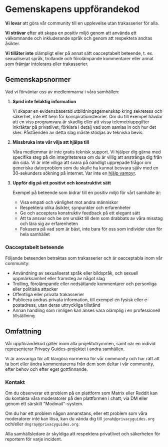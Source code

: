 # Gemenskapens uppförandekod

**Vi lovar** att göra vår community till en upplevelse utan trakasserier för alla.

**Vi strävar** efter att skapa en positiv miljö genom att använda ett välkomnande och inkluderande språk och genom att respektera andras åsikter.

**Vi tillåter inte** olämpligt eller på annat sätt oacceptabelt beteende, t. ex. sexualiserat språk, trollande och förolämpande kommentarer eller annat som främjar intolerans eller trakasserier.

## Gemenskapsnormer

Vad vi förväntar oss av medlemmarna i våra samhällen:

1. **Sprid inte felaktig information**

      Vi skapar en evidensbaserad utbildningsgemenskap kring sekretess och säkerhet, inte ett hem för konspirationsteorier. Om du till exempel hävdar att en viss programvara är skadlig eller att vissa telemetriuppgifter inkräktar på privatlivet, förklara i detalj vad som samlas in och hur det sker. Påståenden av detta slag måste stödjas av tekniska bevis.

1. **Missbruka inte vår vilja att hjälpa till**

      Våra medlemmar är inte gratis teknisk support. Vi hjälper dig gärna med specifika steg på din integritetsresa om du är villig att anstränga dig från din sida. Vi är inte villiga att svara på oändligt upprepade frågor om generiska datorproblem som du skulle ha kunnat besvara själv med en 30-sekunders sökning på internet. Var inte en [hjälp vampyr](https://slash7.com/2006/12/22/vampires/).

1. **Uppför dig på ett positivt och konstruktivt sätt**

      Exempel på beteende som bidrar till en positiv miljö för vårt samhälle är:

      - Visa empati och vänlighet mot andra människor
      - Respektera olika åsikter, synpunkter och erfarenheter
      - Ge och acceptera konstruktiv feedback på ett elegant sätt
      - Att ta ansvar och be om ursäkt till dem som drabbats av våra misstag och lära sig av erfarenheten
      - Fokusera på vad som är bäst, inte bara för oss som individer utan för hela samhället

### Oacceptabelt beteende

Följande beteenden betraktas som trakasserier och är oacceptabla inom vår community:

- Användning av sexualiserat språk eller bildspråk, och sexuell uppmärksamhet eller framsteg av något slag
- Trolling, förolämpande eller nedsättande kommentarer och personliga eller politiska attacker
- Offentliga eller privata trakasserier
- Publicera andras privata information, till exempel en fysisk eller e-postadress, utan deras uttryckliga tillstånd
- Annan handling som rimligen kan anses vara olämplig i en professionell tillställning

## Omfattning

Vår uppförandekod gäller inom alla projektutrymmen, samt när en individ representerar Privacy Guides-projektet i andra samhällen.

Vi är ansvariga för att klargöra normerna för vår community och har rätt att ta bort eller ändra kommentarerna från dem som deltar i vår community, efter behov och efter eget gottfinnande.

### Kontakt

Om du observerar ett problem på en plattform som Matrix eller Reddit kan du kontakta våra moderatorer på den plattformen i chatt, via DM eller genom ett särskilt "Modmail"-system.

Om du har ett problem någon annanstans, eller ett problem som våra moderatorer inte kan lösa, kan du vända dig till `jonah@privacyguides.org` och/eller `dngray@privacyguides.org`.

Alla samhällsledare är skyldiga att respektera privatlivet och säkerheten för reportern för varje incident.
